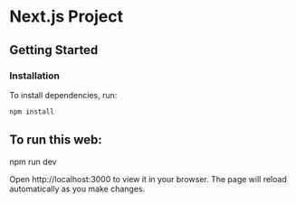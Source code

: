 # Next.js Project

## Getting Started

### Installation

To install dependencies, run:

```bash
npm install
```

## To run this web:

npm run dev

Open http://localhost:3000 to view it in your browser. The page will reload automatically as you make changes.
